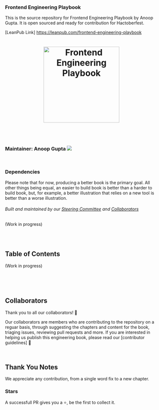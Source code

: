 

### Frontend Engineering Playbook

This is the source repository for Frontend Engineering Playbook by Anoop Gupta.
It is open sourced and ready for contribution for Hactoberfest.

[LeanPub Link] https://leanpub.com/frontend-engineering-playbook

<h1 align="center">
  <img src="frontend-engineering-playbook.png" alt="Frontend Engineering Playbook" width="250">
</h1>

<br/>

<div align="center">
  <img src="https://img.shields.io/badge/Playbook-Frontend%20Engineering-brightgreen" alt=""> 
</div>

<br/>

### Maintainer: Anoop Gupta <img src="https://img.shields.io/twitter/follow/anoop__gupta?label=Anoop%20Gupta&style=social">

<br/>

### Dependencies
Please note that for now, producing a better book is the primary goal. All other things being equal, an easier to build book is better than a harder to build book, but, for example, a better illustration that relies on a new tool is better than a worse illustration.

###### Built and maintained by our [Steering Committee](#steering-committee) and [Collaborators](#collaborators)
(Work in progress)


<br/><br/>

## Table of Contents
(Work in progress)

<br/><br/><br/>



## Collaborators

Thank you to all our collaborators! 🙏

Our collaborators are members who are contributing to the repository on a reguar basis, through suggesting the chapters and content for the book, triaging issues, reviewing pull requests and more. If you are interested in helping us publish this engineering book, please read our [contributor guidelines] 🎉

<br/>

## Thank You Notes

We appreciate any contribution, from a single word fix to a new chapter. 

### Stars

A successfull PR gives you a ⭐, be the first to collect it.



<br/><br/>

